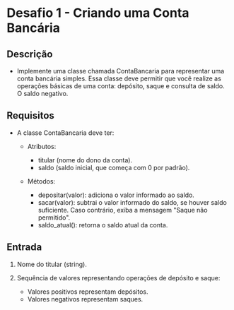 # Desafio 1 - Criando uma Conta Bancária

## Descrição

- Implemente uma classe chamada ContaBancaria para representar uma conta bancária simples. Essa classe deve permitir que você realize as operações básicas de uma conta: depósito, saque e consulta de saldo. O saldo negativo.

## Requisitos

- A classe ContaBancaria deve ter:

    - Atributos:
        - titular (nome do dono da conta).
        - saldo (saldo inicial, que começa com 0 por padrão).

    - Métodos:
        - depositar(valor): adiciona o valor informado ao saldo.
        - sacar(valor): subtrai o valor informado do saldo, se houver saldo suficiente. Caso contrário, exiba a mensagem "Saque não permitido".
        - saldo_atual(): retorna o saldo atual da conta.

## Entrada

1.  Nome do titular (string).
2.  Sequência de valores representando operações de depósito e saque:

    - Valores positivos representam depósitos.
    - Valores negativos representam saques.